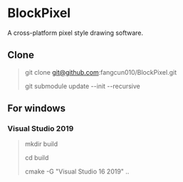 # BlockPixel
A cross-platform pixel style drawing software.

## Clone

> git clone git@github.com:fangcun010/BlockPixel.git
>
> git submodule update --init --recursive

## For windows

### Visual Studio 2019

> mkdir build
>
> cd build
>
> cmake -G "Visual Studio 16 2019" ..